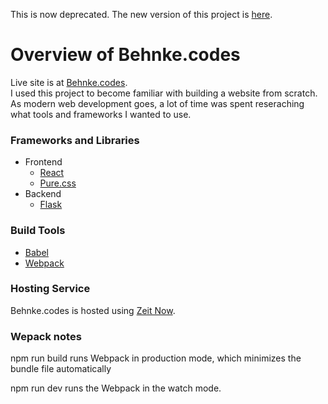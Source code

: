 This is now deprecated. The new version of this project is [here](https://github.com/Mechdriver/zbehnke-serverless-personal-site).

# Overview of Behnke.codes
Live site is at [Behnke.codes](https://behnke.codes).  
I used this project to become familiar with building a website from scratch.  
As modern web development goes, a lot of time was spent reseraching what tools and frameworks I wanted to use.  

### Frameworks and Libraries
* Frontend
  * [React](https://reactjs.org/)
  * [Pure.css](https://purecss.io/)
* Backend
  * [Flask](http://flask.pocoo.org/)

### Build Tools
* [Babel](https://babeljs.io/)
* [Webpack](https://webpack.js.org/)

### Hosting Service
Behnke.codes is hosted using [Zeit Now](https://zeit.co/now).  

### Wepack notes
npm run build runs Webpack in production mode, which minimizes the bundle file automatically

npm run dev runs the Webpack in the watch mode.

